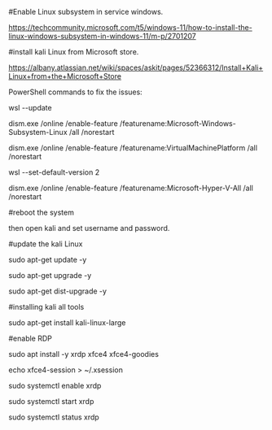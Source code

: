 #Enable Linux subsystem in service windows.

https://techcommunity.microsoft.com/t5/windows-11/how-to-install-the-linux-windows-subsystem-in-windows-11/m-p/2701207

#install kali Linux from Microsoft store.

https://albany.atlassian.net/wiki/spaces/askit/pages/52366312/Install+Kali+Linux+from+the+Microsoft+Store

PowerShell commands to fix the issues:

wsl --update

dism.exe /online /enable-feature /featurename:Microsoft-Windows-Subsystem-Linux /all /norestart

dism.exe /online /enable-feature /featurename:VirtualMachinePlatform /all /norestart

wsl --set-default-version 2

dism.exe /online /enable-feature /featurename:Microsoft-Hyper-V-All /all /norestart

#reboot the system

then open kali and set username and password.

#update the kali Linux

sudo apt-get update -y

sudo apt-get upgrade -y

sudo apt-get dist-upgrade -y

#installing kali all tools

sudo apt-get install kali-linux-large


#enable RDP 

sudo apt install -y xrdp xfce4 xfce4-goodies

echo xfce4-session > ~/.xsession

sudo systemctl enable xrdp

sudo systemctl start xrdp

sudo systemctl status xrdp


